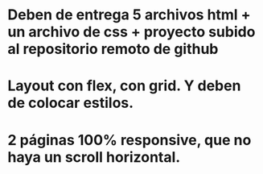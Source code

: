 # Deben de entrega 5 archivos html + un archivo de css + proyecto subido al repositorio remoto de github

# Layout con flex, con grid. Y deben de colocar estilos.
# 2 páginas 100% responsive, que no haya un scroll horizontal.
